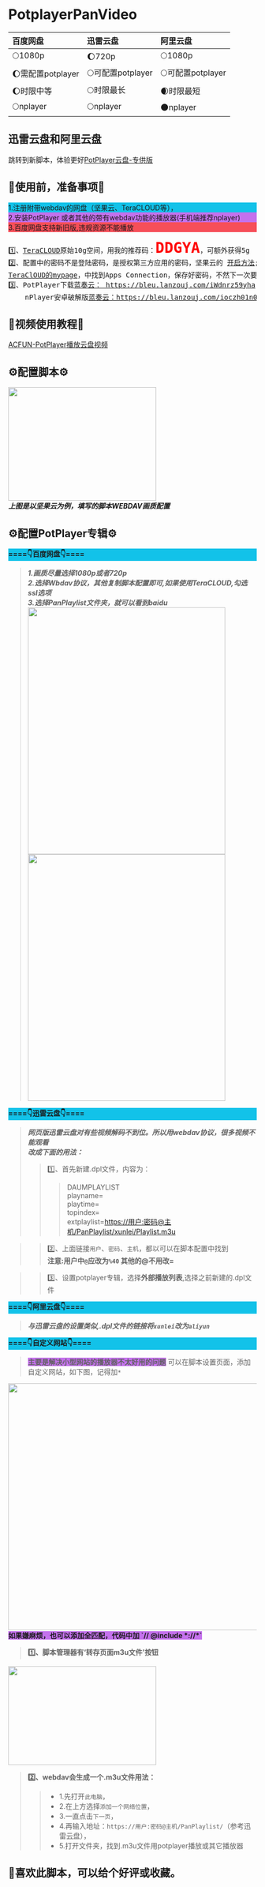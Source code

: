 # PotplayerPanVideo

|百度网盘| 迅雷云盘|阿里云盘|
|:---|:----|:---|
|🌕1080p|🌔720p|🌕1080p|
|🌔需配置potplayer|🌕可配置potplayer|🌕可配置potplayer|
|🌔时限中等|🌕时限最长|🌒时限最短|
|🌕nplayer|🌕nplayer|🌑nplayer|

## 迅雷云盘和阿里云盘

跳转到新脚本，体验更好[PotPlayer云盘-专供版](https://github.com/Bleu404/PotplayerPanVideoSV/)

## 📢使用前，准备事项📢

<div style="background-color:#12c2e9">1.注册附带webdav的网盘（坚果云、TeraCLOUD等），</div>
<div style="background-color:#c471ed">2.安装PotPlayer 或者其他的带有webdav功能的播放器(手机端推荐nplayer)</div>
<div style="background-color:#f64f59">3.百度网盘支持新旧版,违规资源不能播放</div>
<pre style="font-size: 14px;">
1️⃣、<a href="https://teracloud.jp/en/">TeraCLOUD</a>原始10g空间，用我的推荐码：<strong style="color:red;font-size: 30px;">DDGYA</strong>，可额外获得5g
2️⃣、配置中的密码不是登陆密码，是授权第三方应用的密码，坚果云的 <a href="https://help.jianguoyun.com/?p=2064" rel="nofollow">开启方法</a>;
<a href="https://teracloud.jp/en/modules/mypage/usage/">TeraClOUD的mypage</a>，中找到Apps Connection，保存好密码，不然下一次要重置
3️⃣、PotPlayer下载<a href="https://bleu.lanzouj.com/iWdnrz59yha">蓝奏云： https://bleu.lanzouj.com/iWdnrz59yha</a> 密码:4xke
    nPlayer安卓破解版<a href="https://bleu.lanzouj.com/ioczh01n0hqd">蓝奏云：https://bleu.lanzouj.com/ioczh01n0hqd</a>  密码:705r
</pre>

## 📖视频使用教程📖

[ACFUN-PotPlayer播放云盘视频](https://www.acfun.cn/v/ac34091426)

## ⚙配置脚本⚙

<img src='https://cdn.jsdelivr.net/gh/Bleu404/PRPO@1.0.0/ppv/webdav配置.png' width="300px" height="230px" /><br>
***上图是以坚果云为例，填写的脚本WEBDAV画质配置***  

## ⚙配置PotPlayer专辑⚙

**<div style="background-color:#12c2e9">====👇百度网盘👇====</div>**
>***1.画质尽量选择1080p或者720p***  
***2.选择Wbdav协议，其他复制脚本配置即可,如果使用TeraCLOUD,勾选ssl选项***  
***3.选择PanPlaylist文件夹，就可以看到baidu***  
<img src='https://cdn.jsdelivr.net/gh/Bleu404/PRPO@1.0.0/ppv/百度专辑配置.png' width="400px" height="500px" /><img src='https://cdn.jsdelivr.net/gh/Bleu404/PRPO@1.0.0/ppv/百度专辑配置-ssl.png' width="400px" height="500px"/>

**<div style="background-color:#12c2e9">====👇迅雷云盘👇====</div>**
>***网页版迅雷云盘对有些视频解码不到位。所以用webdav协议，很多视频不能观看  
改成下面的用法：***
>>1️⃣、首先新建.dpl文件，内容为：  
>>>DAUMPLAYLIST  
>>>playname=  
>>>playtime=  
>>>topindex=  
>>>extplaylist=<https://用户:密码@主机/PanPlaylist/xunlei/Playlist.m3u>  

>>2️⃣、上面链接`用户`、`密码`、`主机`，都以可以在脚本配置中找到  
**注意:用户中`@`应改为`%40` 其他的@不用改=**

>>3️⃣、设置potplayer专辑，选择**外部播放列表**,选择之前新建的.dpl文件

**<div style="background-color:#12c2e9">====👇阿里云盘👇====</div>**
>***与迅雷云盘的设置类似,.dpl文件的链接将`xunlei`改为`aliyun`***

**<div style="background-color:#12c2e9">====👇自定义网站👇====</div>**
><b style="background-color:#c471ed">主要是解决小型网站的播放器不太好用的问题</b>
>可以在脚本设置页面，添加自定义网站，如下图，记得加`*`  
<img src = 'https://cdn.jsdelivr.net/gh/Bleu404/PRPO@1.0.0/ppv/自定义匹配.png' width="800px" height="500px" />  
<b style="background-color:#c471ed">如果嫌麻烦，也可以添加全匹配，代码中加  `// @include        *://*`</b>  

>**1️⃣、脚本管理器有‘转存页面m3u文件’按钮**  
<img src = 'https://cdn.jsdelivr.net/gh/Bleu404/PRPO@1.0.0/ppv/转存页面m3u文件.png' width="300px" height="200px" />  

>**2️⃣、webdav会生成一个.m3u文件用法：**  
>>
>>- 1.先打开`此电脑`，  
>>- 2.在上方选择`添加一个网络位置`，  
>>- 3.一直点击`下一页`，  
>>- 4.再输入地址：`https://用户:密码@主机/PanPlaylist/`（参考迅雷云盘），  
>>- 5.打开文件夹，找到.m3u文件用potplayer播放或其它播放器

<h2>🍜喜欢此脚本，可以给个好评或收藏。</h2>
